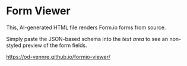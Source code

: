 # Form Viewer

This, AI-generated HTML file renders Form.io forms from source.

Simply paste the JSON-based schema into the _text area_ to see an non-styled preview of the form fields.

https://od-vennre.github.io/formio-viewer/
